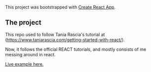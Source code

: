 This project was bootstrapped with [Create React App](https://github.com/facebook/create-react-app).

## The project

This repo used to follow Tania Rascia's tutorial at (https://www.taniarascia.com/getting-started-with-react/).

Now, it follows the official REACT tutorials, and mostly consists of me messing around in react.

[Live example here.](https://txi1.github.io/react-testing)